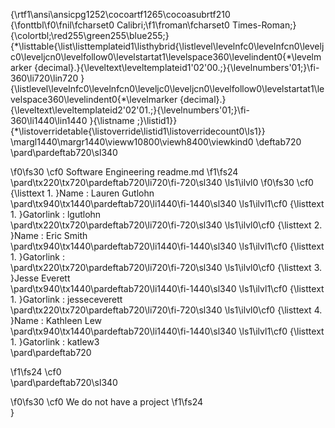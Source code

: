 {\rtf1\ansi\ansicpg1252\cocoartf1265\cocoasubrtf210
{\fonttbl\f0\fnil\fcharset0 Calibri;\f1\froman\fcharset0 Times-Roman;}
{\colortbl;\red255\green255\blue255;}
{\*\listtable{\list\listtemplateid1\listhybrid{\listlevel\levelnfc0\levelnfcn0\leveljc0\leveljcn0\levelfollow0\levelstartat1\levelspace360\levelindent0{\*\levelmarker \{decimal\}.}{\leveltext\leveltemplateid1\'02\'00.;}{\levelnumbers\'01;}\fi-360\li720\lin720 }{\listlevel\levelnfc0\levelnfcn0\leveljc0\leveljcn0\levelfollow0\levelstartat1\levelspace360\levelindent0{\*\levelmarker \{decimal\}.}{\leveltext\leveltemplateid2\'02\'01.;}{\levelnumbers\'01;}\fi-360\li1440\lin1440 }{\listname ;}\listid1}}
{\*\listoverridetable{\listoverride\listid1\listoverridecount0\ls1}}
\margl1440\margr1440\vieww10800\viewh8400\viewkind0
\deftab720
\pard\pardeftab720\sl340

\f0\fs30 \cf0 Software Engineering readme.md
\f1\fs24 \
\pard\tx220\tx720\pardeftab720\li720\fi-720\sl340
\ls1\ilvl0
\f0\fs30 \cf0 {\listtext	1.	}Name : Lauren Gutlohn\
\pard\tx940\tx1440\pardeftab720\li1440\fi-1440\sl340
\ls1\ilvl1\cf0 {\listtext	1.	}Gatorlink : lgutlohn\
\pard\tx220\tx720\pardeftab720\li720\fi-720\sl340
\ls1\ilvl0\cf0 {\listtext	2.	}Name : Eric Smith\
\pard\tx940\tx1440\pardeftab720\li1440\fi-1440\sl340
\ls1\ilvl1\cf0 {\listtext	1.	}Gatorlink :\
\pard\tx220\tx720\pardeftab720\li720\fi-720\sl340
\ls1\ilvl0\cf0 {\listtext	3.	}Jesse Everett\
\pard\tx940\tx1440\pardeftab720\li1440\fi-1440\sl340
\ls1\ilvl1\cf0 {\listtext	1.	}Gatorlink : jesseceverett\
\pard\tx220\tx720\pardeftab720\li720\fi-720\sl340
\ls1\ilvl0\cf0 {\listtext	4.	}Name : Kathleen Lew\
\pard\tx940\tx1440\pardeftab720\li1440\fi-1440\sl340
\ls1\ilvl1\cf0 {\listtext	1.	}Gatorlink : katlew3\
\pard\pardeftab720

\f1\fs24 \cf0 \
\pard\pardeftab720\sl340

\f0\fs30 \cf0 We do not have a project
\f1\fs24 \
}